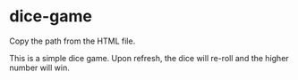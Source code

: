 # dice-game
Copy the path from the HTML file.

This is a simple dice game. Upon refresh, the dice will re-roll and the higher number will win.
